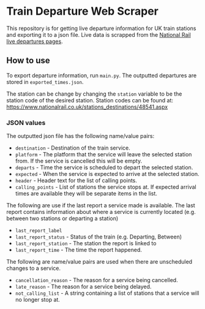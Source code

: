 # Train Departure Web Scraper
This repository is for getting live departure information for UK train stations and exporting it to a json file. Live data is scrapped from the [National Rail live departures pages](https://realtime.nationalrail.co.uk/ldbcis/departures.aspx?u=039B1CD1-14D4-4CB9-83B1-A84CC3AEDF83&crs=NCL&H=1080). 

## How to use
To export departure information, run `main.py`. The outputted departures are stored in `exported_times.json`. 

The station can be change by changing the `station` variable to be the station code of the desired station. Station codes can be found at: https://www.nationalrail.co.uk/stations_destinations/48541.aspx

### JSON values
The outputted json file has the following name/value pairs: 

- `destination` - Destination of the train service. 
- `platform` - The platform that the service will leave the selected station from. If the service is cancelled this will be empty. 
- `departs` - Time the service is scheduled to depart the selected station. 
- `expected` - When the service is expected to arrive at the selected station. 
- `header` - Header text for the list of calling points. 
- `calling_points` - List of stations the service stops at. If expected arrival times are available they will be separate items in the list. 

The following are use if the last report a service made is available. The last report contains information about where a service is currently located (e.g. between two stations or departing a station)

- `last_report_label` 
- `last_report_status` - Status of the train (e.g. Departing, Between)
- `last_report_station` - The station the report is linked to
- `last_report_time` - The time the report happened. 

The following are name/value pairs are used when there are unscheduled changes to a service. 

- `cancellation_reason` - The reason for a service being cancelled. 
- `late_reason` - The reason for a service being delayed. 
- `not_calling_list` - A string containing a list of stations that a service will no longer stop at. 
